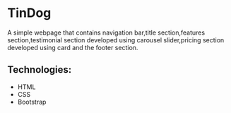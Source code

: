 # TinDog 

A simple webpage that contains navigation bar,title section,features section,testimonial section developed using carousel slider,pricing section developed using card and the footer section.

## Technologies:
* HTML
* CSS
* Bootstrap
